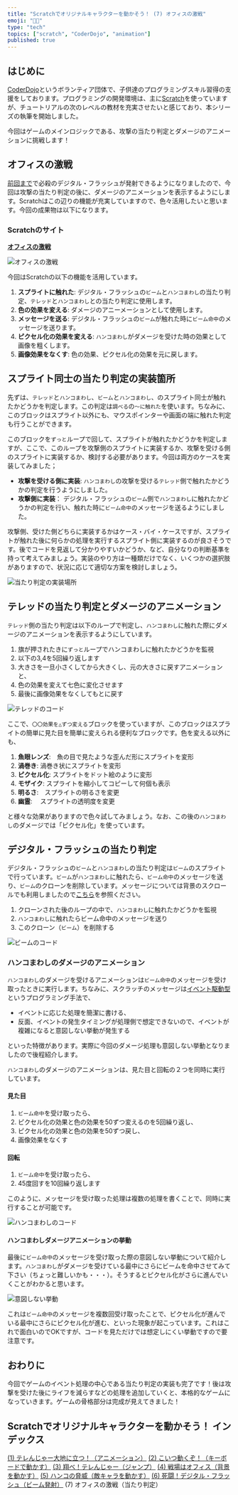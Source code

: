 ```yaml
---
title: "Scratchでオリジナルキャラクターを動かそう！ (7) オフィスの激戦"
emoji: "🧑‍💻"
type: "tech"
topics: ["scratch", "CoderDojo", "animation"]
published: true
---
```


## はじめに

[CoderDojo](https://coderdojo.jp/)というボランティア団体で、子供達のプログラミングスキル習得の支援をしております。プログラミングの開発環境は、主に[Scratch](https://scratch.mit.edu)を使っていますが、チュートリアルの次のレベルの教材を充実させたいと感じており、本シリーズの執筆を開始しました。

今回はゲームのメインロジックである、攻撃の当たり判定とダメージのアニメーションに挑戦します！

## オフィスの激戦

[前回まで](https://zenn.dev/naoji/articles/scratch-telenger-0060)で必殺のデジタル・フラッシュが発射できるようになりましたので、今回は攻撃の当たり判定の後に、ダメージのアニメーションを表示するようにします。Scratchはこの辺りの機能が充実していますので、色々活用したいと思います。今回の成果物は以下になります。

### Scratchのサイト

**[オフィスの激戦](https://scratch.mit.edu/projects/782873425/)**

![オフィスの激戦](/images/scratch-telenger-0070/scratch-telenger-0070-1-fighting.gif)

今回はScratchの以下の機能を活用しています。

1. **スプライトに触れた**: デジタル・フラッシュの`ビーム`と`ハンコまわし`の当たり判定、`テレッド`と`ハンコまわし`との当たり判定に使用します。
2. **色の効果を変える**: ダメージのアニーメーションとして使用します。
3. **メッセージを送る**: デジタル・フラッシュの`ビーム`が触れた時に`ビーム命中`のメッセージを送ります。
4. **ピクセル化の効果を変える**: `ハンコまわし`がダメージを受けた時の効果として画像を粗くします。
5. **画像効果をなくす**: 色の効果、ピクセル化の効果を元に戻します。

## スプライト同士の当たり判定の実装箇所

先ずは、`テレッド`と`ハンコまわし`、`ビーム`と`ハンコまわし`、のスプライト同士が触れたかどうかを判定します。この判定は`調べる`の`〜に触れた`を使います。ちなみに、このブロックはスプライト以外にも、マウスポインターや画面の端に触れた判定も行うことができます。

このブロックを`ずっと`ループで回して、スプライトが触れたかどうかを判定しますが、ここで、このループを攻撃側のスプライトに実装するか、攻撃を受ける側のスプライトに実装するか、検討する必要があります。今回は両方のケースを実装してみました；

- **攻撃を受ける側に実装**: `ハンコまわし`の攻撃を受ける`テレッド`側で触れたかどうかの判定を行うようにしました。
- **攻撃側に実装**： デジタル・フラッシュの`ビーム`側で`ハンコまわし`に触れたかどうかの判定を行い、触れた時に`ビーム命中`のメッセージを送るようにしました。

攻撃側、受けた側どちらに実装するかはケース・バイ・ケースですが、スプライトが触れた後に何らかの処理を実行するスプライト側に実装するのが良さそうです。後でコードを見返して分かりやすいかどうか、など、自分なりの判断基準を持って考えてみましょう。実装のやり方は一種類だけでなく、いくつかの選択肢がありますので、状況に応じて適切な方案を検討しましょう。

![当たり判定の実装場所](/images/scratch-telenger-0070/collision-detection.png)

## テレッドの当たり判定とダメージのアニメーション

`テレッド`側の当たり判定は以下のループで判定し、`ハンコまわし`に触れた際にダメージのアニメーションを表示するようにしています。

1. 旗が押されたきに`ずっと`ループでハンコまわしに触れたかどうかを監視
2. 以下の3,4を5回繰り返します
3. 大きさを一旦小さくしてから大きくし、元の大きさに戻すアニメーションと、
4. 色の効果を変えて七色に変化させます
5. 最後に画像効果をなくしてもとに戻す

![テレッドのコード](/images/scratch-telenger-0070/tel-red-code.png)

ここで、`〇〇効果を△ずつ変える`ブロックを使っていますが、このブロックはスプライトの簡単に見た目を簡単に変えられる便利なブロックです。色を変える以外にも、

1. **魚眼レンズ**:　魚の目で見たような歪んだ形にスプライトを変形
2. **渦巻き**: 渦巻き状にスプライトを変形
3. **ピクセル化**: スプライトをドット絵のように変形
4. **モザイク**: スプライトを縮小してコピーして何個も表示
5. **明るさ**:　スプライトの明るさを変更
6. **幽霊**: 　スプライトの透明度を変更

と様々な効果がありますので色々試してみましょう。なお、この後の`ハンコまわし`のダメージでは「ピクセル化」を使っています。

## デジタル・フラッシュの当たり判定

デジタル・フラッシュの`ビーム`と`ハンコまわし`の当たり判定は`ビーム`のスプライトで行っています。`ビーム`が`ハンコまわし`に触れたら、`ビーム命中`のメッセージを送り、`ビーム`のクローンを削除しています。メッセージについては背景のスクロールでも利用しましたので[こちら](https://zenn.dev/naoji/articles/scratch-telenger-0040)を参照ください。

1. クローンされた後のループの中で、`ハンコまわし`に触れたかどうかを監視
2. `ハンコまわし`に触れたらビーム命中のメッセージを送り
3. このクローン（`ビーム`）を削除する

![ビームのコード](/images/scratch-telenger-0070/beam-code.png)

### ハンコまわしのダメージのアニメーション

`ハンコまわし`のダメージを受けるアニメーションは`ビーム命中`のメッセージを受け取ったときに実行します。ちなみに、スクラッチのメッセージは[イベント駆動型](https://ja.wikipedia.org/wiki/%E3%82%A4%E3%83%99%E3%83%B3%E3%83%88%E9%A7%86%E5%8B%95%E5%9E%8B%E3%83%97%E3%83%AD%E3%82%B0%E3%83%A9%E3%83%9F%E3%83%B3%E3%82%B0)というプログラミング手法で、

- イベントに応じた処理を簡潔に書ける、
- 反面、イベントの発生タイミングが処理側で想定できないので、イベントが複雑になると意図しない挙動が発生する

といった特徴があります。実際に今回のダメージ処理も意図しない挙動となりましたので後程紹介します。

`ハンコまわし`のダメージのアニメーションは、見た目と回転の２つを同時に実行しています。

#### 見た目

1. `ビーム命中`を受け取ったら、
2. ピクセル化の効果と色の効果を50ずつ変えるのを5回繰り返し、
3. ピクセル化の効果と色の効果を50ずつ戻し、
4. 画像効果をなくす

#### 回転

1. `ビーム命中`を受け取ったら、
2. 45度回すを10回繰り返します

このように、メッセージを受け取った処理は複数の処理を書くことで、同時に実行することが可能です。

![ハンコまわしのコード](/images/scratch-telenger-0070/stamp-collecting-code.png)

#### ハンコまわしダメージアニメーションの挙動

最後に`ビーム命中`のメッセージを受け取った際の意図しない挙動について紹介します。`ハンコまわし`がダメージを受けている最中にさらにビームを命中させてみて下さい（ちょっと難しいかも・・・）。そうするとピクセル化がさらに進んでいくことがわかると思います。

![意図しない挙動](/images/scratch-telenger-0070/scratch-telenger-0070-2-fighting.gif)

これは`ビーム命中`のメッセージを複数回受け取ったことで、ピクセル化が進んでいる最中にさらにピクセル化が進む、といった現象が起こっています。これはこれで面白いのでOKですが、コードを見ただけでは想定しにくい挙動ですので要注意です。

## おわりに

今回でゲームのイベント処理の中心である当たり判定の実装も完了です！後は攻撃を受けた後にライフを減らすなどの処理を追加していくと、本格的なゲームになっていきます。ゲームの骨格部分は完成が見えてきました！

## Scratchでオリジナルキャラクターを動かそう！ インデックス

[(1) テレんじゃー大地に立つ！（アニメーション）](https://zenn.dev/naoji/articles/scratch-telenger-0010)
[(2) こいつ動くぞ！（キーボードで動かす）](https://zenn.dev/naoji/articles/scratch-telenger-0020)
[(3) 翔べ！テレんじゃー（ジャンプ）](https://zenn.dev/naoji/articles/scratch-telenger-0030)
[(4) 戦場はオフィス（背景を動かす）](https://zenn.dev/naoji/articles/scratch-telenger-0040)
[(5) ハンコの脅威（敵キャラを動かす）](https://zenn.dev/naoji/articles/scratch-telenger-0050)
[(6) 死闘！デジタル・フラッシュ（ビーム発射）](https://zenn.dev/naoji/articles/scratch-telenger-0060)
(7) オフィスの激戦（当たり判定）
